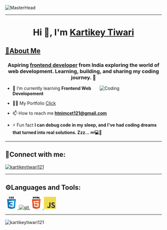 ![MasterHead](https://mir-s3-cdn-cf.behance.net/project_modules/1400_opt_1/475eb095746151.5e9ecde695f7a.gif)

-----

<h1 align="center">Hi 👋, I'm <a href="https://github.com/KartikeyTiwari121">Kartikey Tiwari</a></h1>

## [🚀About Me]()
<h3 align="center">Aspiring <a href="">frontend developer</a> from India exploring the world of web development. Learning, building, and sharing my coding journey. 🚀</h3>

<img align="right" alt="Coding" width="200" src="https://avatars.githubusercontent.com/u/131117243?v=4">

- 🌱 I’m currently learning **Frontend Web Developement**

- 👨‍💻 My Portfolio [Click](https://kartikeytiwari121.github.io/Portfolio_webpage/)

- 📫 How to reach me **htnimcet121@gmail.com**

- ⚡ Fun fact **I can debug code in my sleep, and I've had coding dreams that turned into real solutions. Zzz... 💤💻🌟**

-----

## 📱Connect with me:

<p align="left">
<a href="https://linkedin.com/in/kartikeytiwari121" target="blank"><img align="center" src="https://raw.githubusercontent.com/rahuldkjain/github-profile-readme-generator/master/src/images/icons/Social/linked-in-alt.svg" alt="kartikeytiwari121" height="30" width="40" /></a>

</p>

----

## ⚙️Languages and Tools:
<p align="left"> </a> <a href="https://www.w3schools.com/css/" target="_blank" rel="noreferrer"> <img src="https://raw.githubusercontent.com/devicons/devicon/master/icons/css3/css3-original-wordmark.svg" alt="css3" width="40" height="40"/> </a> <a href="https://git-scm.com/" target="_blank" rel="noreferrer"> <img src="https://www.vectorlogo.zone/logos/git-scm/git-scm-icon.svg" alt="git" width="40" height="40"/> </a> <a href="https://www.w3.org/html/" target="_blank" rel="noreferrer"> <img src="https://raw.githubusercontent.com/devicons/devicon/master/icons/html5/html5-original-wordmark.svg" alt="html5" width="40" height="40"/> </a> <a href="https://developer.mozilla.org/en-US/docs/Web/JavaScript" target="_blank" rel="noreferrer"> <img src="https://raw.githubusercontent.com/devicons/devicon/master/icons/javascript/javascript-original.svg" alt="javascript" width="40" height="40"/> </a> </p>

----

<p><img align="center" src="https://github-readme-stats.vercel.app/api/top-langs?username=kartikeytiwari121&show_icons=true&locale=en&layout=compact" alt="kartikeytiwari121" /></p>
